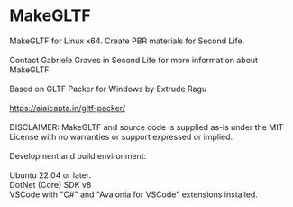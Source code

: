 # MakeGLTF
MakeGLTF for Linux x64.  Create PBR materials for Second Life.<br>
<br>
Contact Gabriele Graves in Second Life for more information about MakeGLTF.<br>
<br>
Based on GLTF Packer for Windows by Extrude Ragu<br>
<br>
https://aiaicapta.in/gltf-packer/<br>
<br>
DISCLAIMER: MakeGLTF and source code is supplied as-is under the MIT License with no warranties or support expressed or implied.<br>
<br>
Development and build environment:<br>
<br>
Ubuntu 22.04 or later.<br>
DotNet (Core) SDK v8<br>
VSCode with "C#" and "Avalonia for VSCode" extensions installed.<br>
